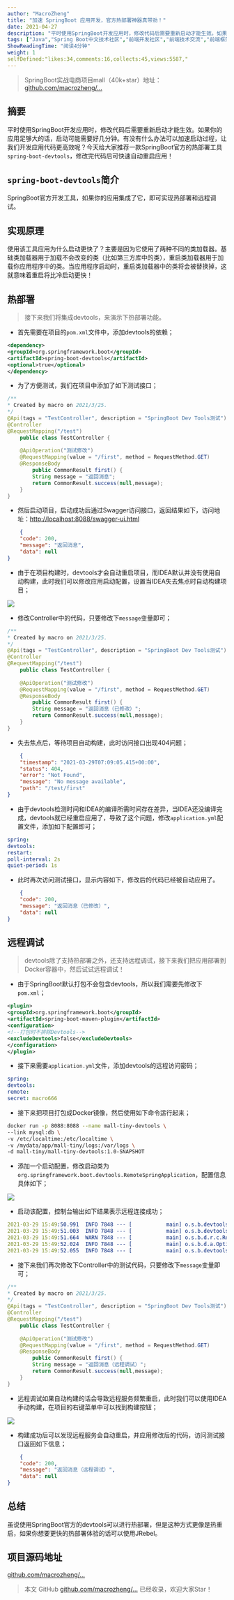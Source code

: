 ```yaml
---
author: "MacroZheng"
title: "加速 SpringBoot 应用开发，官方热部署神器真带劲！"
date: 2021-04-27
description: "平时使用SpringBoot开发应用时，修改代码后需要重新启动才能生效。如果你的应用足够大的话，启动可能需要好几分钟。有没有什么办法可以加速启动过程，让我们开发应用代码更高效呢？"
tags: ["Java","Spring Boot中文技术社区","前端开发社区","前端技术交流","前端框架教程","JavaScript 学习资源","CSS 技巧与最佳实践","HTML5 最新动态","前端工程师职业发展","开源前端项目","前端技术趋势"]
ShowReadingTime: "阅读4分钟"
weight: 1
selfDefined:"likes:34,comments:16,collects:45,views:5587,"
---
```

> SpringBoot实战电商项目mall（40k+star）地址：[github.com/macrozheng/…](https://link.juejin.cn?target=https%3A%2F%2Fgithub.com%2Fmacrozheng%2Fmall "https://github.com/macrozheng/mall")

摘要
--

平时使用SpringBoot开发应用时，修改代码后需要重新启动才能生效。如果你的应用足够大的话，启动可能需要好几分钟。有没有什么办法可以加速启动过程，让我们开发应用代码更高效呢？今天给大家推荐一款SpringBoot官方的热部署工具`spring-boot-devtools`，修改完代码后可快速自动重启应用！

`spring-boot-devtools`简介
------------------------

SpringBoot官方开发工具，如果你的应用集成了它，即可实现热部署和远程调试。

实现原理
----

使用该工具应用为什么启动更快了？主要是因为它使用了两种不同的类加载器。基础类加载器用于加载不会改变的类（比如第三方库中的类），重启类加载器用于加载你应用程序中的类。当应用程序启动时，重启类加载器中的类将会被替换掉，这就意味着重启将比冷启动更快！

热部署
---

> 接下来我们将集成devtools，来演示下热部署功能。

*   首先需要在项目的`pom.xml`文件中，添加devtools的依赖；

```xml
<dependency>
<groupId>org.springframework.boot</groupId>
<artifactId>spring-boot-devtools</artifactId>
<optional>true</optional>
</dependency>
```

*   为了方便测试，我们在项目中添加了如下测试接口；

```java
/**
* Created by macro on 2021/3/25.
*/
@Api(tags = "TestController", description = "SpringBoot Dev Tools测试")
@Controller
@RequestMapping("/test")
    public class TestController {
    
    @ApiOperation("测试修改")
    @RequestMapping(value = "/first", method = RequestMethod.GET)
    @ResponseBody
        public CommonResult first() {
        String message = "返回消息";
        return CommonResult.success(null,message);
    }
}
```

*   然后启动项目，启动成功后通过Swagger访问接口，返回结果如下，访问地址：[http://localhost:8088/swagger-ui.html](https://link.juejin.cn?target=http%3A%2F%2Flocalhost%3A8088%2Fswagger-ui.html "http://localhost:8088/swagger-ui.html")

```json
    {
    "code": 200,
    "message": "返回消息",
    "data": null
}
```

*   由于在项目构建时，devtools才会自动重启项目，而IDEA默认并没有使用自动构建，此时我们可以修改应用启动配置，设置当IDEA失去焦点时自动构建项目；

![](/images/jueJin/7447e374c5bf406.png)

*   修改Controller中的代码，只要修改下`message`变量即可；

```java
/**
* Created by macro on 2021/3/25.
*/
@Api(tags = "TestController", description = "SpringBoot Dev Tools测试")
@Controller
@RequestMapping("/test")
    public class TestController {
    
    @ApiOperation("测试修改")
    @RequestMapping(value = "/first", method = RequestMethod.GET)
    @ResponseBody
        public CommonResult first() {
        String message = "返回消息（已修改）";
        return CommonResult.success(null,message);
    }
}
```

*   失去焦点后，等待项目自动构建，此时访问接口出现404问题；

```json
    {
    "timestamp": "2021-03-29T07:09:05.415+00:00",
    "status": 404,
    "error": "Not Found",
    "message": "No message available",
    "path": "/test/first"
}
```

*   由于devtools检测时间和IDEA的编译所需时间存在差异，当IDEA还没编译完成，devtools就已经重启应用了，导致了这个问题，修改`application.yml`配置文件，添加如下配置即可；

```yaml
spring:
devtools:
restart:
poll-interval: 2s
quiet-period: 1s
```

*   此时再次访问测试接口，显示内容如下，修改后的代码已经被自动应用了。

```json
    {
    "code": 200,
    "message": "返回消息（已修改）",
    "data": null
}
```

远程调试
----

> devtools除了支持热部署之外，还支持远程调试，接下来我们把应用部署到Docker容器中，然后试试远程调试！

*   由于SpringBoot默认打包不会包含devtools，所以我们需要先修改下`pom.xml`；

```xml
<plugin>
<groupId>org.springframework.boot</groupId>
<artifactId>spring-boot-maven-plugin</artifactId>
<configuration>
<!--打包时不排除Devtools-->
<excludeDevtools>false</excludeDevtools>
</configuration>
</plugin>
```

*   接下来需要`application.yml`文件，添加devtools的远程访问密码；

```yaml
spring:
devtools:
remote:
secret: macro666
```

*   接下来把项目打包成Docker镜像，然后使用如下命令运行起来；

```bash
docker run -p 8088:8088 --name mall-tiny-devtools \
--link mysql:db \
-v /etc/localtime:/etc/localtime \
-v /mydata/app/mall-tiny/logs:/var/logs \
-d mall-tiny/mall-tiny-devtools:1.0-SNAPSHOT
```

*   添加一个启动配置，修改启动类为`org.springframework.boot.devtools.RemoteSpringApplication`，配置信息具体如下；

![](/images/jueJin/2c18aa8dc92148d.png)

*   启动该配置，控制台输出如下结果表示远程连接成功；

```yaml
2021-03-29 15:49:50.991  INFO 7848 --- [           main] o.s.b.devtools.RemoteSpringApplication   : Starting RemoteSpringApplication v2.3.0.RELEASE on DESKTOP-5NIMJ19 with PID 7848
2021-03-29 15:49:51.003  INFO 7848 --- [           main] o.s.b.devtools.RemoteSpringApplication   : No active profile set, falling back to default profiles: default
2021-03-29 15:49:51.664  WARN 7848 --- [           main] o.s.b.d.r.c.RemoteClientConfiguration    : The connection to http://192.168.5.78:8088 is insecure. You should use a URL starting with 'https://'.
2021-03-29 15:49:52.024  INFO 7848 --- [           main] o.s.b.d.a.OptionalLiveReloadServer       : LiveReload server is running on port 35729
2021-03-29 15:49:52.055  INFO 7848 --- [           main] o.s.b.devtools.RemoteSpringApplication   : Started RemoteSpringApplication in 2.52 seconds (JVM running for 4.236)
```

*   接下来我们再次修改下Controller中的测试代码，只要修改下`message`变量即可；

```java
/**
* Created by macro on 2021/3/25.
*/
@Api(tags = "TestController", description = "SpringBoot Dev Tools测试")
@Controller
@RequestMapping("/test")
    public class TestController {
    
    @ApiOperation("测试修改")
    @RequestMapping(value = "/first", method = RequestMethod.GET)
    @ResponseBody
        public CommonResult first() {
        String message = "返回消息（远程调试）";
        return CommonResult.success(null,message);
    }
}
```

*   远程调试如果自动构建的话会导致远程服务频繁重启，此时我们可以使用IDEA手动构建，在项目的右键菜单中可以找到构建按钮；

![](/images/jueJin/1dde58bc05cb491.png)

*   构建成功后可以发现远程服务会自动重启，并应用修改后的代码，访问测试接口返回如下信息；

```json
    {
    "code": 200,
    "message": "返回消息（远程调试）",
    "data": null
}
```

总结
--

虽说使用SpringBoot官方的devtools可以进行热部署，但是这种方式更像是热重启，如果你想要更快的热部署体验的话可以使用JRebel。

项目源码地址
------

[github.com/macrozheng/…](https://link.juejin.cn?target=https%3A%2F%2Fgithub.com%2Fmacrozheng%2Fmall-learning%2Ftree%2Fmaster%2Fmall-tiny-devtools "https://github.com/macrozheng/mall-learning/tree/master/mall-tiny-devtools")

> 本文 GitHub [github.com/macrozheng/…](https://link.juejin.cn?target=https%3A%2F%2Fgithub.com%2Fmacrozheng%2Fmall-learning "https://github.com/macrozheng/mall-learning") 已经收录，欢迎大家Star！